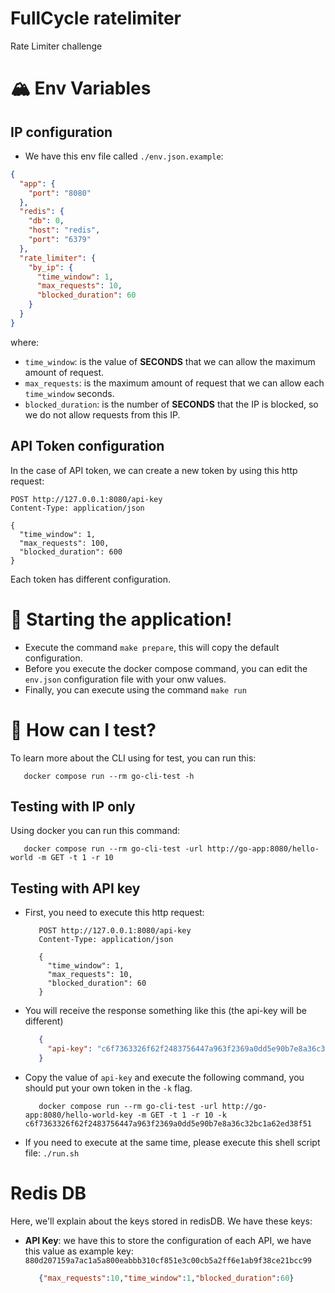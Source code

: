 # FullCycle ratelimiter

Rate Limiter challenge

# 🏔️ Env Variables

## IP configuration

- We have this env file called `./env.json.example`:

```json
{
  "app": {
    "port": "8080"
  },
  "redis": {
    "db": 0,
    "host": "redis",
    "port": "6379"
  },
  "rate_limiter": {
    "by_ip": {
      "time_window": 1,
      "max_requests": 10,
      "blocked_duration": 60
    }
  }
}
```

where:

- `time_window`: is the value of **SECONDS** that we can allow the maximum amount of request.
- `max_requests`: is the maximum amount of request that we can allow each `time_window` seconds.
- `blocked_duration`: is the number of **SECONDS** that the IP is blocked, so we do not allow requests from this IP.

## API Token configuration

In the case of API token, we can create a new token by using this http request:

```http request
POST http://127.0.0.1:8080/api-key
Content-Type: application/json

{
  "time_window": 1,
  "max_requests": 100,
  "blocked_duration": 600
}
```

Each token has different configuration.

# 🚀 Starting the application!

- Execute the command `make prepare`, this will copy the default configuration.
- Before you execute the docker compose command, you can edit the `env.json` configuration file with your onw values.
- Finally, you can execute using the command `make run`

# 🧪 How can I test?

To learn more about the CLI using for test, you can run this:

```shell
   docker compose run --rm go-cli-test -h
```

## Testing with IP only

Using docker you can run this command:

```shell
   docker compose run --rm go-cli-test -url http://go-app:8080/hello-world -m GET -t 1 -r 10
```

## Testing with API key

- First, you need to execute this http request:
   ```http request
      POST http://127.0.0.1:8080/api-key
      Content-Type: application/json
      
      {
        "time_window": 1,
        "max_requests": 10,
        "blocked_duration": 60
      }
   ```
- You will receive the response something like this (the api-key will be different)
   ```json
      {
        "api-key": "c6f7363326f62f2483756447a963f2369a0dd5e90b7e8a36c32bc1a62ed38f51"
      }
   ```
- Copy the value of `api-key` and execute the following command, you should put your own token in the `-k` flag.
   ```shell
      docker compose run --rm go-cli-test -url http://go-app:8080/hello-world-key -m GET -t 1 -r 10 -k c6f7363326f62f2483756447a963f2369a0dd5e90b7e8a36c32bc1a62ed38f51
   ```

- If you need to execute at the same time, please execute this shell script file: `./run.sh`

# Redis DB

Here, we'll explain about the keys stored in redisDB. We have these keys:

- **API Key**: we have this to store the configuration of each API, we have this value as example
  key: `880d207159a7ac1a5a800eabbb310cf851e3c00cb5a2ff6e1ab9f38ce21bcc99`
  ```json
     {"max_requests":10,"time_window":1,"blocked_duration":60}
  ```